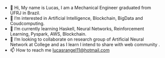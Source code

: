 - 👋 Hi, My name is Lucas, I am a Mechanical Engineer graduated from UFRJ in Brazil.
- 👀 I’m interested in Artificial Intelligence, Blockchain, BigData and Coudcomputing.
- 🌱 I’m currently learning Haskell, Neural Networks, Reinforcement Learning, Pyspark, AWS, Blockchain.
- 💞️ I’m looking to collaborate on research group of Artificial Neural Network at College and as I learn I intend to share with web community .
- 📫 How to reach me lucasrangel11@hotmail.com

<!---
LucasR-Freire/LucasR-Freire is a ✨ special ✨ repository because its `README.md` (this file) appears on your GitHub profile.
You can click the Preview link to take a look at your changes.
--->
